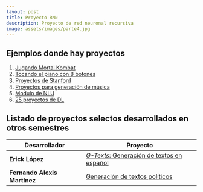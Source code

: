 ```yaml
---
layout: post
title: Proyecto RNN
description: Proyecto de red neuronal recursiva
image: assets/images/parte4.jpg
---
```



## Ejemplos donde hay proyectos

1. [Jugando Mortal Kombat](https://blog.mgechev.com/2018/10/20/transfer-learning-tensorflow-js-data-augmentation-mobile-net/)
2. [Tocando el piano con 8 botones](https://magenta.tensorflow.org/pianogenie)
3. [Proyectos de Stanford](http://cs230.stanford.edu/proj-spring-2018.html)
4. [Proyectos para generación de música](https://medium.com/artists-and-machine-intelligence/neural-nets-for-generating-music-f46dffac21c0)
5. [Modulo de NLU](https://allennlp.org)
5. [25 proyectos de DL](https://heartbeat.fritz.ai/25-open-source-machine-learning-repos-to-inspire-your-next-project-3b027a90155)



## Listado de proyectos selectos desarrollados en otros semestres


| Desarrollador                 | Proyecto |
| -------------                 | -------- |
| **Erick López** | [*G-Texts*: Generación de textos en español](https://ericklf.github.io/Generador-Textos-RNN/) |
| **Fernando Alexis Martínez** | [Generación de textos políticos](https://alexis96.github.io/proyecto-RNN/)  |

